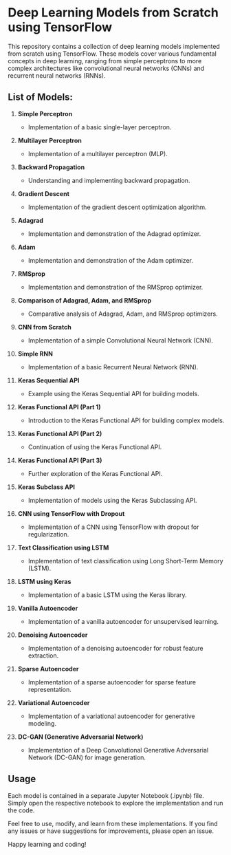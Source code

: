 # Deep Learning Models from Scratch using TensorFlow

This repository contains a collection of deep learning models implemented from scratch using TensorFlow. These models cover various fundamental concepts in deep learning, ranging from simple perceptrons to more complex architectures like convolutional neural networks (CNNs) and recurrent neural networks (RNNs).

## List of Models:

1. **Simple Perceptron**
   - Implementation of a basic single-layer perceptron.

2. **Multilayer Perceptron**
   - Implementation of a multilayer perceptron (MLP).

3. **Backward Propagation**
   - Understanding and implementing backward propagation.

4. **Gradient Descent**
   - Implementation of the gradient descent optimization algorithm.

5. **Adagrad**
   - Implementation and demonstration of the Adagrad optimizer.

6. **Adam**
   - Implementation and demonstration of the Adam optimizer.

7. **RMSprop**
   - Implementation and demonstration of the RMSprop optimizer.

8. **Comparison of Adagrad, Adam, and RMSprop**
   - Comparative analysis of Adagrad, Adam, and RMSprop optimizers.

9. **CNN from Scratch**
   - Implementation of a simple Convolutional Neural Network (CNN).

10. **Simple RNN**
    - Implementation of a basic Recurrent Neural Network (RNN).

11. **Keras Sequential API**
    - Example using the Keras Sequential API for building models.

12. **Keras Functional API (Part 1)**
    - Introduction to the Keras Functional API for building complex models.

13. **Keras Functional API (Part 2)**
    - Continuation of using the Keras Functional API.

14. **Keras Functional API (Part 3)**
    - Further exploration of the Keras Functional API.

15. **Keras Subclass API**
    - Implementation of models using the Keras Subclassing API.

16. **CNN using TensorFlow with Dropout**
    - Implementation of a CNN using TensorFlow with dropout for regularization.
      
17. **Text Classification using LSTM**
    - Implementation of text classification using Long Short-Term Memory (LSTM).
      
18. **LSTM using Keras**
    - Implementation of a basic LSTM using the Keras library.

19. **Vanilla Autoencoder**
    - Implementation of a vanilla autoencoder for unsupervised learning.

20. **Denoising Autoencoder**
    - Implementation of a denoising autoencoder for robust feature extraction.

21. **Sparse Autoencoder**
    - Implementation of a sparse autoencoder for sparse feature representation.

22. **Variational Autoencoder**
    - Implementation of a variational autoencoder for generative modeling.

23. **DC-GAN (Generative Adversarial Network)**
    - Implementation of a Deep Convolutional Generative Adversarial Network (DC-GAN) for image generation.

## Usage
Each model is contained in a separate Jupyter Notebook (.ipynb) file. Simply open the respective notebook to explore the implementation and run the code.

Feel free to use, modify, and learn from these implementations. If you find any issues or have suggestions for improvements, please open an issue.

Happy learning and coding!
